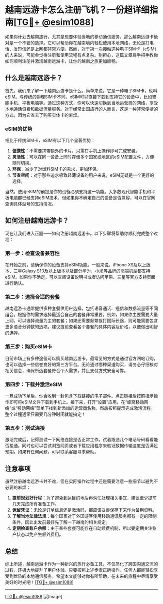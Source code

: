 # 越南远游卡怎么注册飞机？一份超详细指南[[TG💪+ @esim1088](https://t.me/s/esim1088)]

如果你计划去越南旅行，尤其是想要体验当地的移动通信服务，那么越南远游卡绝对是一个不错的选择。它可以帮助你在越南境内轻松使用本地网络，无论是打电话、发短信还是上网都非常方便。然而，对于第一次接触这种电子SIM卡（eSIM）的人来说，可能会觉得注册和使用流程有点复杂。别担心，这篇文章将手把手教你如何顺利注册并激活越南远游卡，让你的越南之旅更加顺畅。

## 什么是越南远游卡？

首先，我们来了解一下越南远游卡是什么。简单来说，它是一种电子SIM卡，也叫eSIM。与传统的物理SIM卡不同，eSIM可以直接下载到支持它的设备中，比如智能手机、平板电脑等。通过这种方式，你可以快速切换到当地运营商的网络，享受本地通话资费和数据流量服务。对于经常出国旅行的人而言，这是一种非常便捷的方式，因为它省去了购买实体卡的麻烦。

### eSIM的优势

相比于传统SIM卡，eSIM有以下几个显著优势：

1. **便携性**：不需要携带额外的卡片，只需在手机上操作即可完成安装。
2. **灵活性**：可以在同一设备上同时存储多个国家或地区的eSIM配置文件，方便随时切换。
3. **环保**：减少了对塑料SIM卡的需求，更加环保。
4. **节省空间**：对于那些追求极致轻薄设备的用户来说，eSIM无疑是一个更好的选择。

当然，使用eSIM的前提是你的设备必须支持这一功能。大多数现代智能手机和平板电脑都已经支持eSIM技术，但如果你不确定自己的设备是否兼容，可以在官网查询具体型号的支持情况。

## 如何注册越南远游卡？

现在让我们进入正题——如何注册越南远游卡。以下步骤将帮助你顺利完成整个过程：

### 第一步：检查设备兼容性

在开始之前，请确保你的设备支持eSIM功能。一般来说，iPhone XS及以上版本、三星Galaxy S10及以上版本以及部分华为、小米等品牌的高端机型都支持eSIM。如果你不确定，可以查阅设备说明书或者访问苹果、三星等官方支持页面进行确认。

### 第二步：选择合适的套餐

越南远游卡通常提供多种套餐供用户选择，包括语音通话、短信和数据流量等不同组合。根据你的需求选择最适合自己的套餐非常重要。例如，如果你主要需要大量上网，可以选择流量为主的套餐；如果还需要频繁拨打国际长途，则可能需要包含更多语音分钟数的选项。建议提前查看各个套餐的具体内容及价格，以便做出明智的选择。

### 第三步：购买eSIM卡

目前市场上有多种途径可以购买越南远游卡。最常见的方式是通过官方网站订购，也可以选择一些信誉良好的第三方平台。无论通过哪种渠道购买，请务必仔细核对相关信息，确保所选套餐符合个人需求，并且支付方式安全可靠。

### 第四步：下载并激活eSIM

一旦成功下单后，你会收到一封包含下载链接的电子邮件。点击链接后按照指示操作即可将eSIM文件下载到手机上。接下来，打开“设置”应用，在“蜂窝移动网络”或“移动网络”菜单下找到新添加的运营商名称，然后按照提示完成激活流程。整个过程通常只需要几分钟时间就能搞定！

### 第五步：测试连接

激活完成后，记得测试一下网络连接是否正常工作。试着拨通几个电话号码看看能否接通，同时也可以尝试浏览网页或者下载应用程序来验证数据传输速度是否满足预期。如果有任何问题，可以联系客服寻求帮助。

## 注意事项

虽然注册越南远游卡并不难，但在实际操作过程中还是需要注意一些细节以避免不必要的麻烦：

1. **提前规划好行程**：为了避免到达目的地后再匆忙处理相关事宜，建议至少提前几天完成所有准备工作。
2. **保留凭证**：无论是订单信息还是激活码，都应该妥善保存下来作为备用资料。
3. **了解当地法律法规**：每个国家对于外国游客使用移动通讯服务都有一定的限制条件，因此出发前最好先了解一下越南的相关规定。
4. **定期检查账户余额**：由于某些套餐可能存在自动续费机制，所以要定期关注账户状态以免产生额外费用。

## 总结

综上所述，越南远游卡作为一种新兴的旅行必备工具，不仅简化了跨国沟通交流的过程，还极大地提升了用户体验。只要按照上述步骤正确操作，任何人都能轻松享受到优质的本地通信服务。希望本文能够对你有所帮助，在未来的旅程中尽情享受美好的时光吧！[[TG💪+ @esim1088](https://t.me/s/esim1088)]

---

[[TG💪+ @esim1088](https://t.me/s/esim1088) ![Image](https://i.postimg.cc/4NQfJmqS/Snipaste-2025-05-13-00-14-12.png)]